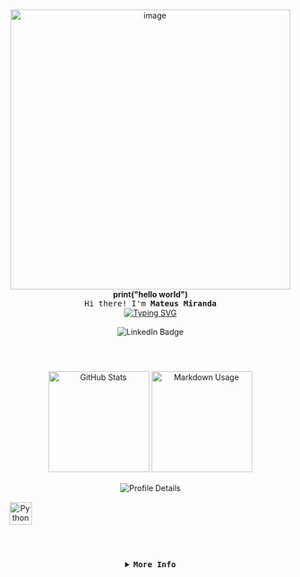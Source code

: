 <br><br><br>

<div align="center">
  <img 
    width="500" 
    height="500" 
    alt="image" 
    src="https://github.com/user-attachments/assets/ce6037bc-ffcc-4398-adc7-51f3e2974770" 
  />
</div>

<div align="center">
  <b>print("hello world")</b>
  <samp>
    <br>
    Hi there! I'm <b>Mateus Miranda</b>
  </samp>
</div>

<div align="center" width="100%">
  <a href="https://git.io/typing-svg">
    <img 
      src="https://readme-typing-svg.demolab.com?font=Fira+Code&pause=1000&color=FFFFFF&center=true&vCenter=true&width=435&lines=Programando+e+aprendendo." 
      alt="Typing SVG" 
    />
  </a>
</div>

<br>

<div align="center">
  <img 
    src="https://img.shields.io/badge/mateusmikeeng-000000?style=for-the-badge&logo=linkedin" 
    alt="LinkedIn Badge"
  />
</div>

<br><br>

<div align="center">
  <img 
    height="180" 
    alt="GitHub Stats" 
    src="http://github-profile-summary-cards.vercel.app/api/cards/stats?username=mateusmikeeng&theme=github_dark"
  />
  <img 
    height="180" 
    alt="Markdown Usage" 
    src="http://github-profile-summary-cards.vercel.app/api/cards/productive-time?username=mateusmikeeng&theme=github_dark&utcOffset=8"
  />
  <br><br>
  <img 
    alt="Profile Details" 
    src="http://github-profile-summary-cards.vercel.app/api/cards/profile-details?username=mateusmikeeng&theme=github_dark"
  />
</div>

<div align="center" style="display: inline-block;">
  <br>
  <img 
    width="40" 
    src="https://cdn.jsdelivr.net/gh/devicons/devicon@latest/icons/python/python-original.svg" 
    alt="Python Icon"
  />
</div>

<br><br>

<details align="center">
  <summary>
    <samp><b>More Info</b></samp>
  </summary>

  <br>
  <hr>
  <br>

  <div align="center">
    <samp><b>Contact me:</b></samp>
    <br><br>

  [![Gmail](https://img.shields.io/badge/gmail-000000?style=for-the-badge&logo=gmail)](mailto:mateusmirandadf@gmail.com)
  [![Instagram](https://img.shields.io/badge/instagram-000000?style=for-the-badge&logo=instagram)](https://www.instagram.com/__mikkes/)
  [![LinkedIn](https://img.shields.io/badge/linkedin-000000?style=for-the-badge&logo=linkedin)](https://www.linkedin.com/in/mike-miranda-b9980a2ba/)
  </div>

  <div align="center">
    <p align="center"></p>
  </div>

  <br>
</details>

<br><br><br><br><br>

